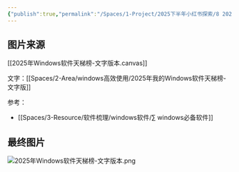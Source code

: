 ```yaml
---
{"publish":true,"permalink":"/Spaces/1-Project/2025下半年小红书探索/8 2025我的Windows软件天梯榜-文字版.md","created":"2025-07-15","modified":"2025-07-25","cssclasses":""}
---
```



## 图片来源

[[2025年Windows软件天梯榜-文字版本.canvas]]

文字：[[Spaces/2-Area/windows高效使用/2025年我的Windows软件天梯榜-文字版]]

参考：

- [[Spaces/3-Resource/软件梳理/windows软件/∑ windows必备软件]]

## 最终图片

![2025年Windows软件天梯榜-文字版本.png](https://pub-pic.oldwinter.top/2025/07/f8445d9700fff846183932b7a739e79e.png)
